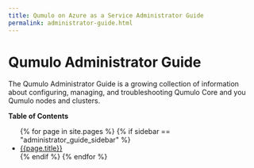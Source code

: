 ```yaml
---
title: Qumulo on Azure as a Service Administrator Guide
permalink: administrator-guide.html
---
```


# Qumulo Administrator Guide
The Qumulo Administrator Guide is a growing collection of information about configuring, managing, and troubleshooting Qumulo Core and you Qumulo nodes and clusters.

**Table of Contents**
<ul>
 {% for page in site.pages %}
   {% if sidebar == "administrator_guide_sidebar" %}
     <li><a href="{{ page.permalink | prepend: site.baseurl }}">{{page.title}}</a></li>
   {% endif %}
 {% endfor %}
</ul>
